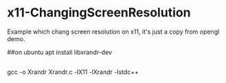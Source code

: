 # x11-ChangingScreenResolution
Example which chang screen resolution on x11, it's just a copy from opengl demo.


##on ubuntu
  apt install libxrandr-dev

##
  gcc -o Xrandr Xrandr.c -lX11 -lXrandr -lstdc++
